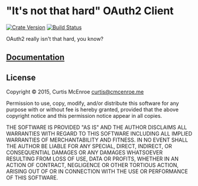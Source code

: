 # "It's not that hard" OAuth2 Client

[![Crate Version][crate-badge]][crate]
[![Build Status][travis-badge]][travis]

[crate-badge]: https://img.shields.io/crates/v/inth-oauth2.svg
[crate]: https://crates.io/crates/inth-oauth2
[travis-badge]: https://img.shields.io/travis/programble/inth-oauth2/master.svg
[travis]: https://travis-ci.org/programble/inth-oauth2

OAuth2 really isn't that hard, you know?

## [Documentation][docs]

[docs]: https://cmcenroe.me/inth-oauth2/inth_oauth2

## License

Copyright © 2015, Curtis McEnroe <curtis@cmcenroe.me>

Permission to use, copy, modify, and/or distribute this software for any
purpose with or without fee is hereby granted, provided that the above
copyright notice and this permission notice appear in all copies.

THE SOFTWARE IS PROVIDED "AS IS" AND THE AUTHOR DISCLAIMS ALL WARRANTIES
WITH REGARD TO THIS SOFTWARE INCLUDING ALL IMPLIED WARRANTIES OF
MERCHANTABILITY AND FITNESS. IN NO EVENT SHALL THE AUTHOR BE LIABLE FOR
ANY SPECIAL, DIRECT, INDIRECT, OR CONSEQUENTIAL DAMAGES OR ANY DAMAGES
WHATSOEVER RESULTING FROM LOSS OF USE, DATA OR PROFITS, WHETHER IN AN
ACTION OF CONTRACT, NEGLIGENCE OR OTHER TORTIOUS ACTION, ARISING OUT OF
OR IN CONNECTION WITH THE USE OR PERFORMANCE OF THIS SOFTWARE.
